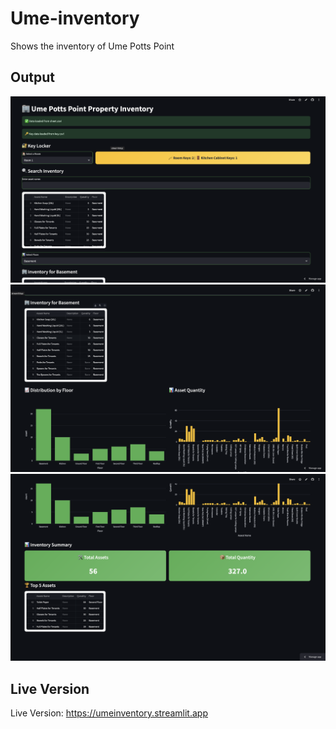 # Ume-inventory
Shows the inventory of Ume Potts Point

## Output

![](outputs/o1.png)
![](outputs/o2.png)
![](outputs/o3.png)

## Live Version

Live Version: <a href="https://umeinventory.streamlit.app">https://umeinventory.streamlit.app</a>